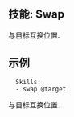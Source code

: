 技能: Swap
--------------------------

与目标互换位置.

示例
--------
    
      Skills:
      - swap @target

与目标互换位置.
